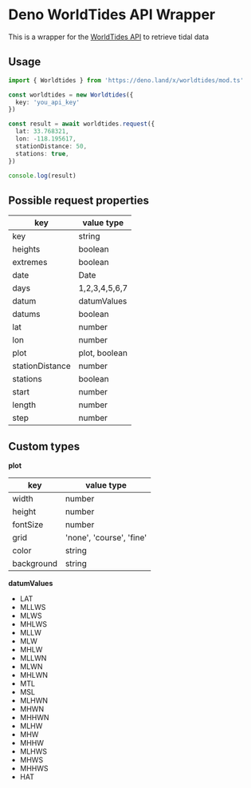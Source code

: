 # Deno WorldTides API Wrapper

This is a wrapper for the [WorldTides API](https://worldtides.info) to retrieve tidal data

## Usage

```ts
import { Worldtides } from 'https://deno.land/x/worldtides/mod.ts'

const worldtides = new Worldtides({
  key: 'you_api_key'
})

const result = await worldtides.request({
  lat: 33.768321,
  lon: -118.195617,
  stationDistance: 50,
  stations: true,
})

console.log(result)
```

## Possible request properties
  | key | value type |
  |--|--|
  | key | string |
  | heights | boolean |
  | extremes | boolean |
  | date | Date |
  | days | 1,2,3,4,5,6,7
  | datum | datumValues |
  | datums | boolean |
  | lat | number |
  | lon | number |
  | plot | plot, boolean
  | stationDistance | number |
  | stations | boolean |
  | start | number |
  | length | number |
  | step | number |

## Custom types

**plot**

| key | value type |
|--|--|
| width | number |
| height | number |
| fontSize | number |
| grid | 'none', 'course', 'fine' |
| color | string |
| background | string |

**datumValues**

- LAT
- MLLWS
- MLWS
- MHLWS
- MLLW
- MLW
- MHLW
- MLLWN
- MLWN
- MHLWN
- MTL
- MSL
- MLHWN
- MHWN
- MHHWN
- MLHW
- MHW
- MHHW
- MLHWS
- MHWS
- MHHWS
- HAT